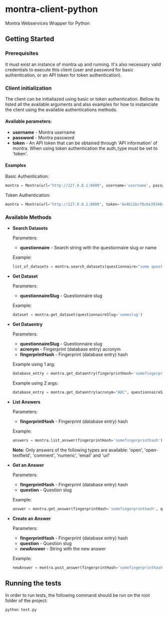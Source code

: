 # montra-client-python

Montra Webservices Wrapper for Python

## Getting Started

### Prerequisites

It must exist an instance of montra up and running. It's also necessary valid credentials to execute this client (user and password for basic authentication, or an API token for token authentication).

### Client initialization
The client can be initialiazed using basic or token authentication. Bellow its listed all the available arguments and also examples for how to instanciate the client using the available authentications methods.

#### Available parameters:
* **username** - Montra username
* **password** - Montra password
* **token** - An API token that can be obtained through 'API information' of montra. When using token authentication the auth_type must be set to 'token'.

#### Examples
Basic Authentication:
```python
montra = Montra(url="http://127.0.0.1:8000", username='username', password='password')

```

Token Authentication:
```python
montra = Montra(url="http://127.0.0.1:8000", token='de4611bcf0c6e393404fac095dab09fad01c1554')

```
### Available Methods

* **Search Datasets**

    Parameters:
    * **questionnaire** - Search string with the  questionnaire slug or name
    
    Example:
    ```python
    list_of_datasets = montra.search_datasets(questionnaire="some questionnaire name")

    ```

* **Get Dataset**

    Parameters:
    * **questionnaireSlug** - Questionnaire slug

    Example:
    ```python
    dataset = montra.get_dataset(questionnaireSlug='someslug')

    ```

* **Get Dataentry**

    Parameters:
    * **questionnaireSlug** - Questionnaire slug
    * **acronym** - Fingerprint (database entry) acronym
    * **fingerprintHash** - Fingerprint (database entry) hash

    Example using 1 arg:
    ```python
    database_entry = montra.get_dataentry(fingerprintHash='somefingerprinthash')

    ```
    Example using 2 args:
    ```python
    database_entry = montra.get_dataentry(acronym="ADC", questionnaireSlug="adcohort")

    ```

* **List Answers**

    Parameters:
    * **fingerprintHash** - Fingerprint (database entry) hash


    Example:
    ```python
    answers = montra.list_answer(fingerprintHash='somefingerprinthash')

    ```
    
    **Note:**
    Only answers of the following types are available: 'open', 'open-textfield', 'comment', 'numeric', 'email' and 'url'


* **Get an Answer**

    Parameters:
    * **fingerprintHash** - Fingerprint (database entry) hash
    * **question** - Question slug

    Example:
    ```python
    answer = montra.get_answer(fingerprintHash='somefingerprinthash', question='somequestion')

    ```

* **Create an Answer**

    Parameters:
    * **fingerprintHash** - Fingerprint (database entry) hash
    * **question** - Question slug
    * **newAnswer** - String with the new answer

    Example:
    ```python
    newAnswer = montra.post_answer(fingerprintHash='somefingerprinthash', question='somequestion', newAnswer="newAnswer")

    ```

## Running the tests

In order to run tests, the following command should be run on the root folder of the project:

```
python test.py
```

